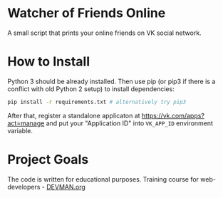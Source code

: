 # Watcher of Friends Online

A small script that prints your online friends on VK social network.

# How to Install

Python 3 should be already installed. Then use pip (or pip3 if there is a conflict with old Python 2 setup) to install dependencies:

```bash
pip install -r requirements.txt # alternatively try pip3
```
After that, register a standalone applicaton at https://vk.com/apps?act=manage and put your "Application ID" into `VK_APP_ID` environment variable.

# Project Goals

The code is written for educational purposes. Training course for web-developers - [DEVMAN.org](https://devman.org)

